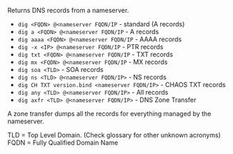 Returns DNS records from a nameserver.
- `dig <FQDN> @<nameserver FQDN/IP` - standard (A records)
- `dig a <FQDN> @<nameserver FQDN/IP` - A records
- `dig aaaa <FQDN> @<nameserver FQDN/IP` - AAAA records
- `dig -x <IP> @<nameserver FQDN/IP` - PTR records
- `dig txt <FQDN> @<nameserver FQDN/IP` - TXT records
- `dig mx <FQDN> @<nameserver FQDN/IP` - MX records
- `dig soa <TLD>` - SOA records
- `dig ns <TLD> @<nameserver FQDN/IP>` - NS records
- `dig CH TXT version.bind <nameserver FQDN/IP>` - CHAOS TXT records
- `dig any <TLD> @<nameserver FQDN/IP>` - All records
- `dig axfr <TLD> @<nameserver FQDN/IP>` - DNS Zone Transfer

A zone transfer dumps all the records for everything managed by the nameserver. 

TLD = Top Level Domain. (Check glossary for other unknown acronyms)
FQDN = Fully Qualified Domain Name
